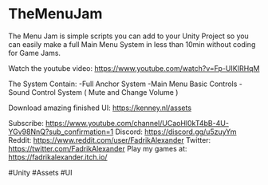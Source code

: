 # TheMenuJam
The Menu Jam is simple scripts you can add to your Unity Project so you can easily make a full Main Menu System in less than 10min without coding for Game Jams.

Watch the youtube video:
https://www.youtube.com/watch?v=Fp-UIKIRHqM

The System Contain:
-Full Anchor System
-Main Menu Basic Controls
-Sound Control System ( Mute and Change Volume )

Download amazing finished UI:
https://kenney.nl/assets

Subscribe: https://www.youtube.com/channel/UCaoHl0kT4bB-4U-YGv98NnQ?sub_confirmation=1
Discord: https://discord.gg/u5zuyYm
Reddit: https://www.reddit.com/user/FadrikAlexander
Twitter: https://twitter.com/FadrikAlexander
Play my games at: https://fadrikalexander.itch.io/

#Unity #Assets #UI
